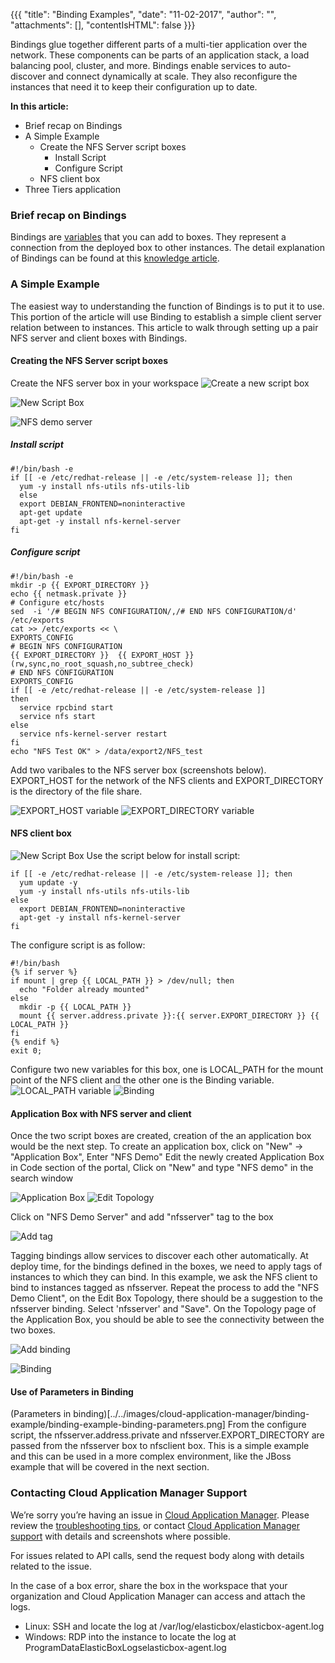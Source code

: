 {{{ "title": "Binding Examples",
"date": "11-02-2017",
"author": "",
"attachments": [],
"contentIsHTML": false
}}}

Bindings glue together different parts of a multi-tier application over the network. These components can be parts of an application stack, a load balancing pool, cluster, and more. Bindings enable services to auto-discover and connect dynamically at scale. They also reconfigure the instances that need it to keep their configuration up to date.

**In this article:**

* Brief recap on Bindings
* A Simple Example
  * Create the NFS Server script boxes
    * Install Script
    * Configure Script
  * NFS client box
* Three Tiers application


### Brief recap on Bindings

Bindings are [variables](./parameterizing-boxes-with-variables.md) that you can add to boxes. They represent a connection from the deployed box to other instances. The detail explanation of Bindings can be found at this [knowledge article](./managing-multi-tier-applications.md).

### A Simple Example

The easiest way to understanding the function of Bindings is to put it to use.  This portion of the article will use Binding to establish a simple client server relation between to instances.  This article to walk through setting up a pair NFS server and client boxes with Bindings.

#### Creating the NFS Server script boxes
  Create the NFS server box in your workspace
  ![Create a new script box](../../images/cloud-application-manager/binding-example/binding-example-new-script.png)

  ![New Script Box](../../images/cloud-application-manager/binding-example/binding-example-new-script-box.png)

  ![NFS demo server](../../images/cloud-application-manager/binding-example/binding-example-nfs-demo-server.png)

  ##### Install script
  ```
  #!/bin/bash -e
  if [[ -e /etc/redhat-release || -e /etc/system-release ]]; then
    yum -y install nfs-utils nfs-utils-lib
    else
    export DEBIAN_FRONTEND=noninteractive
    apt-get update
    apt-get -y install nfs-kernel-server
  fi
  ```
  ##### Configure script
  ```
  #!/bin/bash -e
  mkdir -p {{ EXPORT_DIRECTORY }}
  echo {{ netmask.private }}
  # Configure etc/hosts
  sed  -i '/# BEGIN NFS CONFIGURATION/,/# END NFS CONFIGURATION/d' /etc/exports
  cat >> /etc/exports << \
  EXPORTS_CONFIG
  # BEGIN NFS CONFIGURATION
  {{ EXPORT_DIRECTORY }}  {{ EXPORT_HOST }}(rw,sync,no_root_squash,no_subtree_check)
  # END NFS CONFIGURATION
  EXPORTS_CONFIG
  if [[ -e /etc/redhat-release || -e /etc/system-release ]]
  then
    service rpcbind start
    service nfs start
  else
    service nfs-kernel-server restart
  fi
  echo "NFS Test OK" > /data/export2/NFS_test
  ```
  Add two varibales to the NFS server box (screenshots below). EXPORT_HOST for the network of the NFS clients and EXPORT_DIRECTORY is the directory of the file share.

  ![EXPORT_HOST variable](../../images/cloud-application-manager/binding-example/binding-example-variable-1.png)
  ![EXPORT_DIRECTORY variable](../../images/cloud-application-manager/binding-example/binding-example-variable-2.png)

 #### NFS client box
  ![New Script Box](../../images/cloud-application-manager/binding-example/binding-example-nfs-demo-client.png)
  Use the script below for install script:
  ```
  if [[ -e /etc/redhat-release || -e /etc/system-release ]]; then
    yum update -y
    yum -y install nfs-utils nfs-utils-lib
  else
    export DEBIAN_FRONTEND=noninteractive
    apt-get -y install nfs-kernel-server
  fi
  ```
  The configure script is as follow:
  ```
  #!/bin/bash
  {% if server %}
  if mount | grep {{ LOCAL_PATH }} > /dev/null; then
    echo "Folder already mounted"
  else
    mkdir -p {{ LOCAL_PATH }}
    mount {{ server.address.private }}:{{ server.EXPORT_DIRECTORY }} {{ LOCAL_PATH }}
  fi
  {% endif %}
  exit 0;
  ```
  Configure two new variables for this box, one is LOCAL_PATH for the mount point of the NFS client and the other one is the Binding variable.
  ![LOCAL_PATH variable](../../images/cloud-application-manager/binding-example/binding-example-nfsclient-variable-1.png)
  ![Binding](../../images/cloud-application-manager/binding-example/binding-example-nfsclient-variable-1.png)

  #### Application Box with NFS server and client
  Once the two script boxes are created, creation of the an application box would be the next step.
  To create an application box, click on "New" -> "Application Box", Enter "NFS Demo"
  Edit the newly created Application Box in Code section of the portal, Click on "New" and type "NFS demo" in the search window

  ![Application Box](..images/binding-example-application.png)
  ![Edit Topology](../../images/cloud-application-manager/binding-example/binding-example-edit-topology.png)

  Click on "NFS Demo Server" and add "nfsserver" tag to the box

  ![Add tag](../../images/cloud-application-manager/binding-example/binding-example-edit-topology-tag.png)

  Tagging bindings allow services to discover each other automatically. At deploy time, for the bindings defined in the boxes, we need to apply tags of instances to which they can bind. In this example, we ask the NFS client to bind to instances tagged as nfsserver.
  Repeat the process to add the "NFS Demo Client", on the Edit Box Topology, there should be a suggestion to the nfsserver binding.  Select 'nfsserver' and "Save".
  On the Topology page of the Application Box, you should be able to see the connectivity between the two boxes.

  ![Add binding](../../images/cloud-application-manager/binding-example/binding-example-edit-topology-nfsclient-tag.png)

  ![Binding](../../images/cloud-application-manager/binding-example/binding-example-binding.png)

#### Use of Parameters in Binding
  (Parameters in binding)[../../images/cloud-application-manager/binding-example/binding-example-binding-parameters.png]
  From the configure script, the nfsserver.address.private and nfsserver.EXPORT_DIRECTORY are passed from the nfsserver box to nfsclient box.
  This is a simple example and this can be used in a more complex environment, like the JBoss example that will be covered in the next section.


### Contacting Cloud Application Manager Support

We’re sorry you’re having an issue in [Cloud Application Manager](https://www.ctl.io/cloud-application-manager/). Please review the [troubleshooting tips](../Troubleshooting/troubleshooting-tips.md), or contact [Cloud Application Manager support](mailto:incident@CenturyLink.com) with details and screenshots where possible.

For issues related to API calls, send the request body along with details related to the issue.

In the case of a box error, share the box in the workspace that your organization and Cloud Application Manager can access and attach the logs.
* Linux: SSH and locate the log at /var/log/elasticbox/elasticbox-agent.log
* Windows: RDP into the instance to locate the log at ProgramDataElasticBoxLogselasticbox-agent.log
